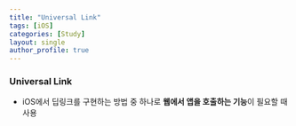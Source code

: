 ```yaml
---
title: "Universal Link"
tags: [iOS]
categories: [Study]
layout: single
author_profile: true
---
```


### Universal Link
- iOS에서 딥링크를 구현하는 방법 중 하나로 <b>웹에서 앱을 호출하는 기능</b>이 필요할 때 사용